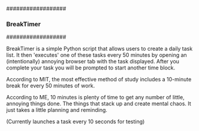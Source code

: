 ##################
### BreakTimer ###
##################

BreakTimer is a simple Python script that allows users to create a daily task list. 
It then 'executes' one of these tasks every 50 minutes by opening an (intentionally) annoying browser tab with the task displayed.
After you complete your task you will be prompted to start another time block.

According to MIT, the most effective method of study includes a 10-minute break for every 50 minutes of work.

According to ME, 10 minutes is plenty of time to get any number of little, annoying things done. The things that stack up and create mental chaos.
It just takes a little planning and reminding.

(Currently launches a task every 10 seconds for testing)
